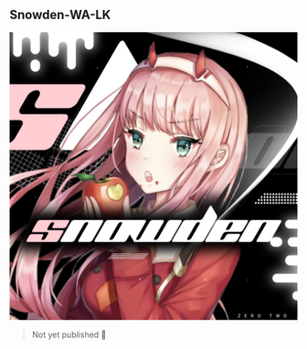 ## Snowden-WA-LK

<a href="https://github.com/Dilum125/Snowden-WA-LK"><img src="https://github.com/Dilum125/Snowden-WA-LK/blob/main/media/image/snowden1.jpg"></a>

> Not yet published 📛

